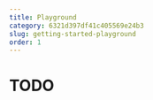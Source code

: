 ```yaml
---
title: Playground
category: 6321d397df41c405569e24b3
slug: getting-started-playground
order: 1
---
```


# TODO